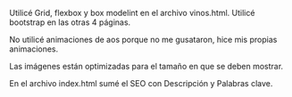 Utilicé Grid, flexbox y box modelint en el archivo vinos.html.
Utilicé bootstrap en las otras 4 páginas. 

No utilicé animaciones de aos porque no me gusataron, hice mis propias animaciones.

Las imágenes están optimizadas para el tamaño en que se deben mostrar.

En el archivo index.html sumé el SEO con Descripción y Palabras clave.



